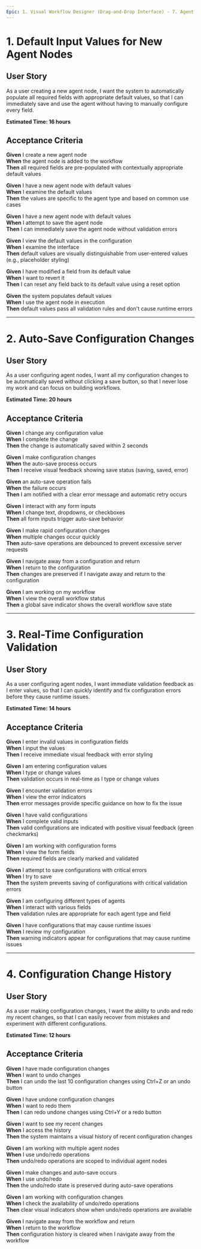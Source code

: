 ```yaml
---
Epic: 1. Visual Workflow Designer (Drag-and-Drop Interface) - 7. Agent Configuration Management (Enhanced UX)
---
```


# 1. Default Input Values for New Agent Nodes

## User Story
As a user creating a new agent node, I want the system to automatically populate all required fields with appropriate default values, so that I can immediately save and use the agent without having to manually configure every field.

**Estimated Time: 16 hours**

## Acceptance Criteria
**Given** I create a new agent node  
**When** the agent node is added to the workflow  
**Then** all required fields are pre-populated with contextually appropriate default values  

**Given** I have a new agent node with default values  
**When** I examine the default values  
**Then** the values are specific to the agent type and based on common use cases  

**Given** I have a new agent node with default values  
**When** I attempt to save the agent node  
**Then** I can immediately save the agent node without validation errors  

**Given** I view the default values in the configuration  
**When** I examine the interface  
**Then** default values are visually distinguishable from user-entered values (e.g., placeholder styling)  

**Given** I have modified a field from its default value  
**When** I want to revert it  
**Then** I can reset any field back to its default value using a reset option  

**Given** the system populates default values  
**When** I use the agent node in execution  
**Then** default values pass all validation rules and don't cause runtime errors  

---

# 2. Auto-Save Configuration Changes

## User Story
As a user configuring agent nodes, I want all my configuration changes to be automatically saved without clicking a save button, so that I never lose my work and can focus on building workflows.

**Estimated Time: 20 hours**

## Acceptance Criteria
**Given** I change any configuration value  
**When** I complete the change  
**Then** the change is automatically saved within 2 seconds  

**Given** I make configuration changes  
**When** the auto-save process occurs  
**Then** I receive visual feedback showing save status (saving, saved, error)  

**Given** an auto-save operation fails  
**When** the failure occurs  
**Then** I am notified with a clear error message and automatic retry occurs  

**Given** I interact with any form inputs  
**When** I change text, dropdowns, or checkboxes  
**Then** all form inputs trigger auto-save behavior  

**Given** I make rapid configuration changes  
**When** multiple changes occur quickly  
**Then** auto-save operations are debounced to prevent excessive server requests  

**Given** I navigate away from a configuration and return  
**When** I return to the configuration  
**Then** changes are preserved if I navigate away and return to the configuration  

**Given** I am working on my workflow  
**When** I view the overall workflow status  
**Then** a global save indicator shows the overall workflow save state  

---

# 3. Real-Time Configuration Validation

## User Story
As a user configuring agent nodes, I want immediate validation feedback as I enter values, so that I can quickly identify and fix configuration errors before they cause runtime issues.

**Estimated Time: 14 hours**

## Acceptance Criteria
**Given** I enter invalid values in configuration fields  
**When** I input the values  
**Then** I receive immediate visual feedback with error styling  

**Given** I am entering configuration values  
**When** I type or change values  
**Then** validation occurs in real-time as I type or change values  

**Given** I encounter validation errors  
**When** I view the error indicators  
**Then** error messages provide specific guidance on how to fix the issue  

**Given** I have valid configurations  
**When** I complete valid inputs  
**Then** valid configurations are indicated with positive visual feedback (green checkmarks)  

**Given** I am working with configuration forms  
**When** I view the form fields  
**Then** required fields are clearly marked and validated  

**Given** I attempt to save configurations with critical errors  
**When** I try to save  
**Then** the system prevents saving of configurations with critical validation errors  

**Given** I am configuring different types of agents  
**When** I interact with various fields  
**Then** validation rules are appropriate for each agent type and field  

**Given** I have configurations that may cause runtime issues  
**When** I review my configuration  
**Then** warning indicators appear for configurations that may cause runtime issues  

---

# 4. Configuration Change History

## User Story
As a user making configuration changes, I want the ability to undo and redo my recent changes, so that I can easily recover from mistakes and experiment with different configurations.

**Estimated Time: 12 hours**

## Acceptance Criteria
**Given** I have made configuration changes  
**When** I want to undo changes  
**Then** I can undo the last 10 configuration changes using Ctrl+Z or an undo button  

**Given** I have undone configuration changes  
**When** I want to redo them  
**Then** I can redo undone changes using Ctrl+Y or a redo button  

**Given** I want to see my recent changes  
**When** I access the history  
**Then** the system maintains a visual history of recent configuration changes  

**Given** I am working with multiple agent nodes  
**When** I use undo/redo operations  
**Then** undo/redo operations are scoped to individual agent nodes  

**Given** I make changes and auto-save occurs  
**When** I use undo/redo  
**Then** the undo/redo state is preserved during auto-save operations  

**Given** I am working with configuration changes  
**When** I check the availability of undo/redo operations  
**Then** clear visual indicators show when undo/redo operations are available  

**Given** I navigate away from the workflow and return  
**When** I return to the workflow  
**Then** configuration history is cleared when I navigate away from the workflow 